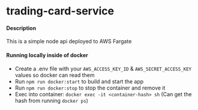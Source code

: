 # trading-card-service

#### Description
This is a simple node api deployed to AWS Fargate

#### Running locally inside of docker
- Create a .env file with your `AWS_ACCESS_KEY_ID` & `AWS_SECRET_ACCESS_KEY` values so docker can read them
- Run `npm run docker:start` to build and start the app
- Run `npm run docker:stop` to stop the container and remove it
- Exec into container: `docker exec -it <container-hash> sh` (Can get the hash from running `docker ps`)
